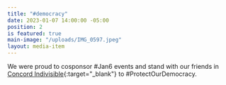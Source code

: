 ```yaml
---
title: "#democracy"
date: 2023-01-07 14:00:00 -05:00
position: 2
is featured: true
main-image: "/uploads/IMG_0597.jpeg"
layout: media-item
---
```


We were proud to cosponsor #Jan6 events and stand with our friends in [Concord Indivisible](https://concordindivisible.org){:target="_blank"} to #ProtectOurDemocracy.